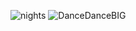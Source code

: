 
![nights](https://user-images.githubusercontent.com/74274788/176999023-a4c7ff92-ab07-4748-b367-7a59445f5901.gif)
![DanceDanceBIG](https://user-images.githubusercontent.com/74274788/176999106-bd114588-ccc6-4618-9f6f-1af52a48531f.gif)

<!---
matheusdutraa/matheusdutraa is a ✨ special ✨ repository because its `README.md` (this file) appears on your GitHub profile.
You can click the Preview link to take a look at your changes.
--->
